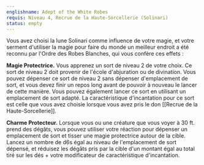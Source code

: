 ```yaml
---
englishname: Adept of the White Robes
requis: Niveau 4, Recrue de la Haute-Sorcellerie (Solinari)
status: empty
---
```

Vous avez choisi la lune Solinari comme influence de votre magie, et votre serment d'utiliser la magie pour faire du monde un meilleur endroit a été reconnu par l'Ordre des Robes Blanches, qui vous confère ces effets :

**Magie Protectrice.** Vous apprenez un sort de niveau 2 de votre choix. Ce sort de niveau 2 doit provenir de l'école d'abjuration ou de divination. Vous pouvez dépenser ce sort de niveau 2 sans dépenser d'emplacement de sort, et vous devez finir un repos long avant de pouvoir à nouveau le lancer de cette manière. Vous pouvez également lancer ce sort en utilisant un emplacement de sort adapté. La caractéristique d'incantation pour ce sort est celle que vous avez choisie lorsque vous avez pris le don [[Recrue de la Haute-Sorcellerie]].

**Charme Protecteur.** Lorsque vous ou une créature que vous voyer à 30 ft. prend des dégâts, vous pouvez utiliser votre réaction pour dépenser un emplacement de sort et tisser une magie protectrice autour de la cible. Lancez un nombre de d6s égal au niveau de l'emplacement de sort dépensé, et réduisez les dégâts pris par la cible d'un montant égal au total tiré sur les dés + votre modificateur de caractéristique d'incantation.
